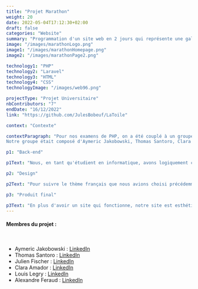 ```yaml
---
title: "Projet Marathon"
weight: 20
date: 2022-05-04T17:12:30+02:00
draft: false
categories: "Website"
summary: "Programmation d'un site web en 2 jours qui représente une gallerie d'art."
image: "/images/marathonLogo.png"
image1: "/images/marathonHomepage.png"
image2: "/images/marathonPage2.png"

technology1: "PHP"
technology2: "Laravel"
technology3: "HTML"
technology4: "CSS"
technologyImage: "/images/web96.png"

projectType: "Projet Universitaire"
nbContributors: "7"
endDate: "16/12/2022"
link: "https://github.com/JulesBobeuf/LaToile"

context: "Contexte"

contextParagraph: "Pour nos examens de PHP, on a été couplé à un groupe d'étudiants en Multimédia pour faire un site internet en 34 heures. Le thème donné à la promo était 'L'art numérique'. Notre groupe a choisi 'l'art numérique français' pour notre projet. Nous devions penser à tout : le logo, le front/back...
Notre groupe était composé d'Aymeric Jakobowski, Thomas Santoro, Clara Amador, Julien Fischer, Louis Legry, Alexandre Feraud et moi-même."

p1: "Back-end"

p1Text: "Nous, en tant qu'étudient en informatique, avons logiquement commencé par le back-end. Nous avons créé le CRUD de nos toiles et avons programmé toutes les fonctionnalités qui étaient demandées, comme des tris pour les œuvres, pour les auteurs. On a aussi donné la possibilité aux utilisateurs connectés de liker une œuvre. De plus, chaque utilisateur connecté peut écrire un commentaire sous une œuvre, et peut exposer ses œuvres dans la salle communautaire."

p2: "Design"

p2Text: "Pour suivre le thème français que nous avions choisi précédemment, nous avons mis le logo français dans notre site, et avons décidé de baser notre site sur le métro français. De ce fait, lorsque l'on arrive sur la page d'accueil, on peut voir un métro qui bouge de gauche à droite. Lorsque l'on clique sur 'voir l'exposition', on arrive sur une page montrant les différents arrêts de métro, qui représentent chacun des salles ayant pour thème l'un des arts numériques, comme la 3D, l'IA..."

p3: "Produit final"

p3Text: "En plus d'avoir un site qui fonctionne, notre site est esthétique et possède la galerie d'art attendue. Le site n'a pas été peaufiné, car on avait seulement 34 heures pour travailler dessus. Cependant, les fonctionnalités sont présentes ainsi que le cœur du design. Comparé aux autres groupes, je pense que nous nous en sommes bien sortis. Pour finir, je souhaite remercier mon groupe, car c'était un projet très difficile, mais nous avons réussi à nous en sortir, et je suis fier du produit final."
---
```


#### Membres du projet :
&nbsp;
- Aymeric Jakobowski : [LinkedIn](https://www.linkedin.com/in/aymeric-jakobowski/)
- Thomas Santoro : [LinkedIn](https://www.linkedin.com/in/thomas-santoro/)
- Julien Fischer : [LinkedIn](https://www.linkedin.com/in/julienfischer777/)
- Clara Amador : [LinkedIn](https://www.linkedin.com/in/clara-amador-490a91237/)
- Louis Legry : [LinkedIn](https://www.linkedin.com/in/louis-legry-426436239/)
- Alexandre Feraud : [LinkedIn](https://www.linkedin.com/in/alexandre-feraud-a81893143/)



